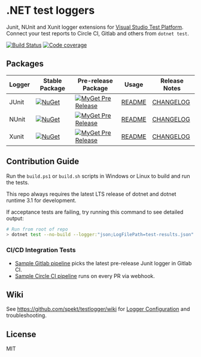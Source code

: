 # .NET test loggers
Junit, NUnit and Xunit logger extensions for [Visual Studio Test Platform](https://github.com/microsoft/vstest). Connect your test reports to Circle CI, Gitlab and others from `dotnet test`.

[![Build Status](https://github.com/spekt/testlogger/workflows/.NET/badge.svg)](https://github.com/spekt/testlogger/actions?query=workflow%3A.NET)
[![Code coverage](https://codecov.io/gh/spekt/testlogger/branch/master/graph/badge.svg)](https://codecov.io/gh/spekt/testlogger)

## Packages

| Logger | Stable Package | Pre-release Package | Usage | Release Notes |
| ------ | -------------- | ------------------- | ------------- | ------------- |
| JUnit | [![NuGet](https://img.shields.io/nuget/v/JUnitXml.TestLogger.svg)](https://www.nuget.org/packages/JUnitXml.TestLogger/) | [![MyGet Pre Release](https://img.shields.io/myget/spekt/vpre/junitxml.testlogger.svg)](https://www.myget.org/feed/spekt/package/nuget/JunitXml.TestLogger) | [README](src/JUnit.Xml.Package/README.md) | [CHANGELOG](src/JUnit.Xml.Package/CHANGELOG.md) |
| NUnit | [![NuGet](https://img.shields.io/nuget/v/NUnitXml.TestLogger.svg)](https://www.nuget.org/packages/NUnitXml.TestLogger/) | [![MyGet Pre Release](https://img.shields.io/myget/spekt/vpre/nunitxml.testlogger.svg)](https://www.myget.org/feed/spekt/package/nuget/NunitXml.TestLogger) | [README](src/NUnit.Xml.Package/README.md) | [CHANGELOG](src/NUnit.Xml.Package/CHANGELOG.md) |
| Xunit | [![NuGet](https://img.shields.io/nuget/v/XunitXml.TestLogger.svg)](https://www.nuget.org/packages/XunitXml.TestLogger/) | [![MyGet Pre Release](https://img.shields.io/myget/spekt/vpre/xunitxml.testlogger.svg)](https://www.myget.org/feed/spekt/package/nuget/XunitXml.TestLogger) | [README](src/Xunit.Xml.Package/README.md) | [CHANGELOG](src/Xunit.Xml.Package/CHANGELOG.md) |

## Contribution Guide

Run the `build.ps1` or `build.sh` scripts in Windows or Linux to build and run the tests.

This repo always requires the latest LTS release of dotnet and dotnet runtime 3.1 for development.

If acceptance tests are failing, try running this command to see detailed output:

```sh
# Run from root of repo
> dotnet test --no-build --logger:"json;LogFilePath=test-results.json" test/assets/Json.TestLogger.MSTest.NetCore.Tests/Json.TestLogger.MSTest.NetCore.Tests.csproj
```

### CI/CD Integration Tests

- [Sample Gitlab pipeline](https://gitlab.com/codito/sample-junit-test/-/pipelines) picks the latest pre-release Junit logger in Gitlab CI.
- [Sample Circle CI pipeline](https://app.circleci.com/pipelines/circleci/GA6zAWSpZy4izQcaCFyvJP/CRQra9Zg7NR4ZYZk2vsmEX) runs on every PR via webhook.

## Wiki

See <https://github.com/spekt/testlogger/wiki> for [Logger Configuration](https://github.com/spekt/testlogger/wiki/Logger-Configuration) and troubleshooting.
  
## License
MIT
